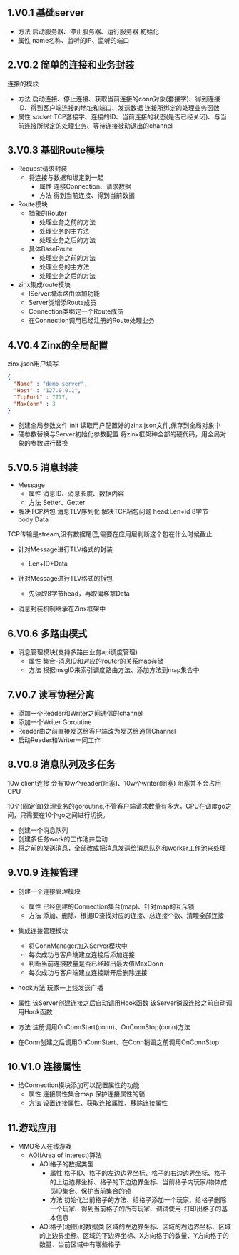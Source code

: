 <!--
 * @Author: 光城
 * @Date: 2020-10-22 15:24:14
 * @LastEditors: 光城
 * @LastEditTime: 2020-10-29 17:21:25
 * @Description:
 * @FilePath: /Zinx_Learning/Readme.md
-->
## 1.V0.1 基础server
- 方法
启动服务器、停止服务器、运行服务器
初始化
- 属性
name名称、监听的IP、监听的端口

## 2.V0.2 简单的连接和业务封装
连接的模块
- 方法
启动连接、停止连接、获取当前连接的conn对象(套接字)、得到连接ID、得到客户端连接的地址和端口、发送数据
连接所绑定的处理业务函数
- 属性
socket TCP套接字、连接的ID、当前连接的状态(是否已经关闭)、与当前连接所绑定的处理业务、等待连接被动退出的channel

## 3.V0.3 基础Route模块

- Request请求封装
  - 将连接与数据和绑定到一起
    - 属性
    连接Connection、请求数据
    - 方法
    得到当前连接、得到当前数据
- Route模块
  - 抽象的Router
    - 处理业务之前的方法
    - 处理业务的主方法
    - 处理业务之后的方法
  - 具体BaseRoute
    - 处理业务之前的方法
    - 处理业务的主方法
    - 处理业务之后的方法
- zinx集成route模块
  - IServer增添路由添加功能
  - Server类增添Route成员
  - Connection类绑定一个Route成员
  - 在Connection调用已经注册的Route处理业务

## 4.V0.4 Zinx的全局配置

  zinx.json用户填写

```json
{
  "Name" : "demo server",
  "Host" : "127.0.0.1",
  "TcpPort" : 7777,
  "MaxConn" : 3
}
```
  - 创建全局参数文件
  init 读取用户配置好的zinx.json文件,保存到全局对象中
  - 硬参数替换与Server初始化参数配置
  将zinx框架种全部的硬代码，用全局对象的参数进行替换

## 5.V0.5 消息封装

- Message
  - 属性
  消息ID、消息长度、数据内容
  - 方法
  Setter、Getter
- 解决TCP粘包
消息TLV序列化 解决TCP粘包问题
head:Len+id 8字节
body:Data

TCP传输是stream,没有数据尾巴,需要在应用层判断这个包在什么时候截止
  - 针对Message进行TLV格式的封装
    - Len+ID+Data
  - 针对Message进行TLV格式的拆包
    - 先读取8字节head，再取偏移拿Data

- 消息封装机制继承在Zinx框架中

## 6.V0.6 多路由模式

- 消息管理模块(支持多路由业务api调度管理)
  - 属性
  集合-消息ID和对应的router的关系map存储
  - 方法
  根据msgID来索引调度路由方法、添加方法到map集合中

## 7.V0.7 读写协程分离
- 添加一个Reader和Writer之间通信的channel
- 添加一个Writer Goroutine
- Reader由之前直接发送给客户端改为发送给通信Channel
- 启动Reader和Writer一同工作

## 8.V0.8 消息队列及多任务

10w client连接 会有10w个reader(阻塞)、10w个writer(阻塞)
阻塞并不会占用CPU

10个(固定值)处理业务的goroutine,不管客户端请求数量有多大，CPU在调度go之间，只需要在10个go之间进行切换。

- 创建一个消息队列
- 创建多任务work的工作池并启动
- 将之前的发送消息，全部改成把消息发送给消息队列和worker工作池来处理

## 9.V0.9 连接管理

- 创建一个连接管理模块
  - 属性
  已经创建的Connection集合(map)、针对map的互斥锁
  - 方法
  添加、删除、根据ID查找对应的连接、总连接个数、清理全部连接
- 集成连接管理模块
  - 将ConnManager加入Server模块中
  - 每次成功与客户端建立连接后添加连接
  - 判断当前连接数量是否已经超出最大值MaxConn
  - 每次成功与客户端建立连接断开后删除连接
- hook方法
玩家一上线发送广播

- 属性
  该Server创建连接之后自动调用Hook函数
  该Server销毁连接之前自动调用Hook函数
- 方法
  注册调用OnConnStart(conn)、OnConnStop(conn)方法
- 在Conn创建之后调用OnConnStart、在Conn销毁之前调用OnConnStop

## 10.V1.0 连接属性

- 给Connection模块添加可以配置属性的功能
  - 属性
    连接属性集合map
    保护连接属性的锁
  - 方法
    设置连接属性、获取连接属性、移除连接属性

## 11.游戏应用

- MMO多人在线游戏
  - AOI(Area of Interest)算法
    - AOI格子的数据类型
      - 属性
      格子ID、格子的左边边界坐标、格子的右边边界坐标、格子的上边边界坐标、格子的下边边界坐标、当前格子内玩家/物体成员ID集合、保护当前集合的锁
      - 方法
      初始化当前格子的方法、给格子添加一个玩家、给格子删除一个玩家、得到当前格子的所有玩家、调试使用-打印出格子的基本信息
    - AOI格子(地图)的数据类
      区域的左边界坐标、区域的右边界坐标、区域的上边界坐标、区域的下边界坐标、X方向格子的数量、Y方向格子的数量、当前区域中有哪些格子
